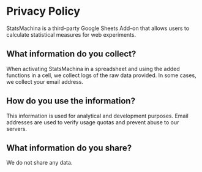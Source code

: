 # Privacy Policy
StatsMachina is a third-party Google Sheets Add-on that allows users to calculate statistical measures for web experiments.

## What information do you collect?
When activating StatsMachina in a spreadsheet and using the added functions in a cell, we collect logs of the raw data provided. In some cases, we collect your email address.

## How do you use the information?
This information is used for analytical and development purposes. Email addresses are used to verify usage quotas and prevent abuse to our servers.

## What information do you share?
We do not share any data.